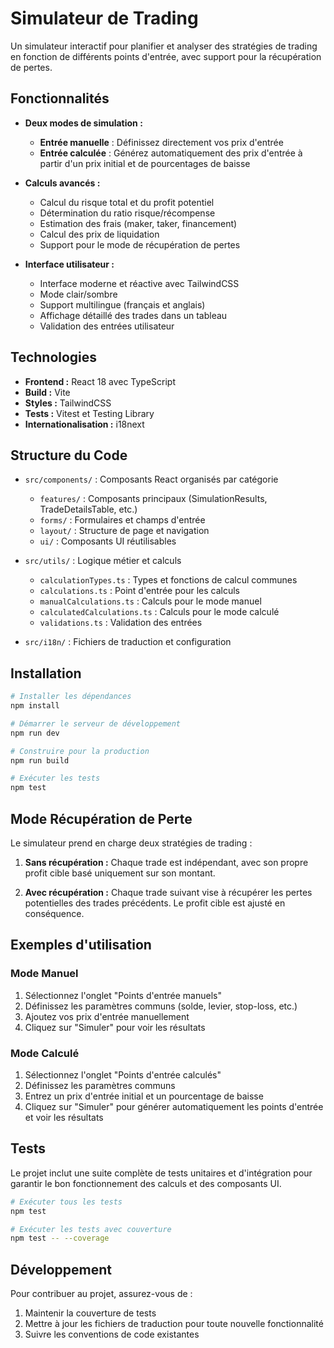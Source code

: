 # Simulateur de Trading

Un simulateur interactif pour planifier et analyser des stratégies de trading en fonction de différents points d'entrée, avec support pour la récupération de pertes.

## Fonctionnalités

- **Deux modes de simulation :**
  - **Entrée manuelle** : Définissez directement vos prix d'entrée
  - **Entrée calculée** : Générez automatiquement des prix d'entrée à partir d'un prix initial et de pourcentages de baisse

- **Calculs avancés :**
  - Calcul du risque total et du profit potentiel
  - Détermination du ratio risque/récompense
  - Estimation des frais (maker, taker, financement)
  - Calcul des prix de liquidation
  - Support pour le mode de récupération de pertes

- **Interface utilisateur :**
  - Interface moderne et réactive avec TailwindCSS
  - Mode clair/sombre
  - Support multilingue (français et anglais)
  - Affichage détaillé des trades dans un tableau
  - Validation des entrées utilisateur

## Technologies

- **Frontend :** React 18 avec TypeScript
- **Build :** Vite
- **Styles :** TailwindCSS
- **Tests :** Vitest et Testing Library
- **Internationalisation :** i18next

## Structure du Code

- `src/components/` : Composants React organisés par catégorie
  - `features/` : Composants principaux (SimulationResults, TradeDetailsTable, etc.)
  - `forms/` : Formulaires et champs d'entrée
  - `layout/` : Structure de page et navigation
  - `ui/` : Composants UI réutilisables

- `src/utils/` : Logique métier et calculs
  - `calculationTypes.ts` : Types et fonctions de calcul communes
  - `calculations.ts` : Point d'entrée pour les calculs
  - `manualCalculations.ts` : Calculs pour le mode manuel
  - `calculatedCalculations.ts` : Calculs pour le mode calculé
  - `validations.ts` : Validation des entrées

- `src/i18n/` : Fichiers de traduction et configuration

## Installation

```bash
# Installer les dépendances
npm install

# Démarrer le serveur de développement
npm run dev

# Construire pour la production
npm run build

# Exécuter les tests
npm test
```

## Mode Récupération de Perte

Le simulateur prend en charge deux stratégies de trading :

1. **Sans récupération :** Chaque trade est indépendant, avec son propre profit cible basé uniquement sur son montant.

2. **Avec récupération :** Chaque trade suivant vise à récupérer les pertes potentielles des trades précédents. Le profit cible est ajusté en conséquence.

## Exemples d'utilisation

### Mode Manuel

1. Sélectionnez l'onglet "Points d'entrée manuels"
2. Définissez les paramètres communs (solde, levier, stop-loss, etc.)
3. Ajoutez vos prix d'entrée manuellement
4. Cliquez sur "Simuler" pour voir les résultats

### Mode Calculé

1. Sélectionnez l'onglet "Points d'entrée calculés"
2. Définissez les paramètres communs
3. Entrez un prix d'entrée initial et un pourcentage de baisse
4. Cliquez sur "Simuler" pour générer automatiquement les points d'entrée et voir les résultats

## Tests

Le projet inclut une suite complète de tests unitaires et d'intégration pour garantir le bon fonctionnement des calculs et des composants UI.

```bash
# Exécuter tous les tests
npm test

# Exécuter les tests avec couverture
npm test -- --coverage
```

## Développement

Pour contribuer au projet, assurez-vous de :

1. Maintenir la couverture de tests
2. Mettre à jour les fichiers de traduction pour toute nouvelle fonctionnalité
3. Suivre les conventions de code existantes

